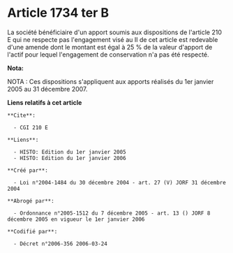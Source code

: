 # Article 1734 ter B

La société bénéficiaire d'un apport soumis aux dispositions de l'article 210 E qui ne respecte pas l'engagement visé au II de
cet article est redevable d'une amende dont le montant est égal à 25 % de la valeur d'apport de l'actif pour lequel
l'engagement de conservation n'a pas été respecté.

**Nota:**

NOTA : Ces dispositions s'appliquent aux apports réalisés du 1er janvier 2005 au 31 décembre 2007.

**Liens relatifs à cet article**

	**Cite**:

	  - CGI 210 E

	**Liens**:

	  - HISTO: Edition du 1er janvier 2005
	  - HISTO: Edition du 1er janvier 2006

	**Créé par**:

	  - Loi n°2004-1484 du 30 décembre 2004 - art. 27 (V) JORF 31 décembre 2004

	**Abrogé par**:

	  - Ordonnance n°2005-1512 du 7 décembre 2005 - art. 13 () JORF 8 décembre 2005 en vigueur le 1er janvier 2006

	**Codifié par**:

	  - Décret n°2006-356 2006-03-24
